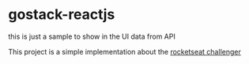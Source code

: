 # gostack-reactjs
this is just a sample to show in the UI data from API

This project is a simple implementation about the [rocketseat challenger](https://github.com/Rocketseat/gostack-template-conceitos-reactjs)
